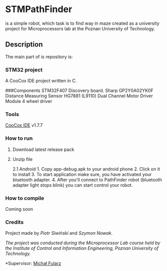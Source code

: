 # STMPathFinder 
is a simple robot, which task is to find way in maze created as a university project for Microprocessors lab at the Poznan University of Technology.

## Description

The main part of is repository is: 

### STM32 project
A CooCox IDE project written in C.

###Components
STM32F407 Discovery board.
Sharp GP2Y0A02YK0F Distance Measuring Sensor
HG7881 (L9110) Dual Channel Motor Driver Module
4 wheel driver 

### Tools
[CooCox IDE](www.coocox.com) v1.7.7


### How to run
1. Download latest release pack
2. Unzip file
    
    2.1 Android
        1. Copy app-debug.apk to your android phone
        2. Click on it to install
        3. To start application make sure, you have activated your bluetooth adapter.
        4. After you'll connect to PathFinder robot (bluetooth adapter light stops blink) you can start control your robot.

### How to compile
Coming soon

### Credits 
Project made by *Piotr Siwiński* and *Szymon Nowak*.

*The project was conducted during the Microprocessor Lab course held by the Institute of Control and Information Engineering, Poznan University of Technology.*

*Supervisor: [Michał Fularz](https://github.com/Michal-Fularz)

